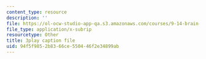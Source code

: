 ```yaml
---
content_type: resource
description: ''
file: https://ol-ocw-studio-app-qa.s3.amazonaws.com/courses/9-14-brain-structure-and-its-origins-spring-2014/94f5f9852b8366ce550446f2e34899ab_555140.srt
file_type: application/x-subrip
resourcetype: Other
title: 3play caption file
uid: 94f5f985-2b83-66ce-5504-46f2e34899ab
---
```

